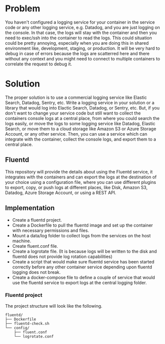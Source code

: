 # Problem
You haven't configured a logging service for your container in the service code or any other logging service, e.g. Datadog, and you are just logging on the console.
In that case, the logs will stay with the container and then you need to exec/ssh into the container to read the logs.
This could situation could be pretty annoying, especially when you are doing this in shared environment like, development, staging, or production.
It will be very hard to debug in case of errors because the logs are scatterred here and there without any context and you might need to connect to multiple containers to correlate the request to debug it.

# Solution
The proper solution is to use a commercial logging service like Elastic Search, Datadog, Sentry, etc. Write a logging service in your solution or a library that would log into Elactic Search, Datadog, or Sentry, etc.
But, if you don't want to change your service code but still want to collect the containers console logs at a central place, from where you could search the logs easily, or move the logs to some logging service like Datadog, Elastic Search, or move them to a cloud storage like Amazon S3 or Azure Storage Account, or any other service. Then, you can use a service which can integrate with the container, collect the console logs, and export them to a central place.

## Fluentd
This repository will provide the details about using the Fluentd service, it integrates with the containers and can export the logs at the destination of your choice using a configuration file, where you can use different plugins to export, copy, or push logs at different places, like Disk, Amazon S3, Datadog, Azure Storage Account, or using a REST API. 

## Implementation
- Create a fluentd project.
- Create a Dockerfile to pull the fluentd image and set up the container with necessary permissions and files.
- Mount a data/log folder to collect logs from the services on the host machine.
- Create fluent.conf file.
- Create a logrotate file. (It is because logs will be written to the disk and fluentd does not provide log rotation capabilities)
- Create a script that would make sure fluentd service has been started correctly before any other container service depending upon fluentd logging does not break.
- Create a docker-compose file to define a couple of service that would use the fluentd service to export logs at the central logging folder.

### Fluentd project
The project structure will look like the following.
```plaintext
fluentd/
├── Dockerfile
├── fluentd-check.sh
└── config/
    ├── fluent.conf
    └── logrotate.conf
```







